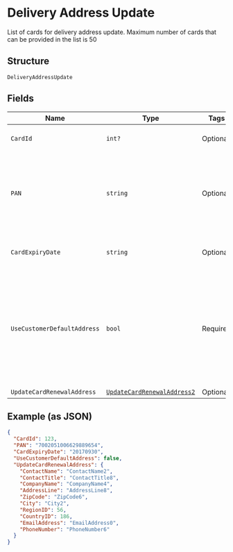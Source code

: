 
# Delivery Address Update

List of cards for delivery address update. Maximum number of cards that can be provided in the list is 50

## Structure

`DeliveryAddressUpdate`

## Fields

| Name | Type | Tags | Description |
|  --- | --- | --- | --- |
| `CardId` | `int?` | Optional | Card Id of the card.<br>Optional if  PAN is passed, else Mandatory. |
| `PAN` | `string` | Optional | PAN of the card.<br>Optional if CardId is passed, else Mandatory.<br><br>Note: -<br>PAN & ExpiryDate parameters will be considered only if CardId & PANID are not provided. |
| `CardExpiryDate` | `string` | Optional | Expiry date of the card.<br>Mandatory if PAN is passed, else optional.<br>Format: yyyyMMdd |
| `UseCustomerDefaultAddress` | `bool` | Required | Whether to use the default delivery address configured at customer (or card group) level as the delivery address for this card.<br>Mandatory<br>Note: If value is false then ‘UpdateCardRenewalAddress’ is mandatory. If value set to ‘True’ then<br>‘UpdateCardRenewalAddress’ may be null/empty. It will be ignored if provided. |
| `UpdateCardRenewalAddress` | [`UpdateCardRenewalAddress2`](../../doc/models/update-card-renewal-address-2.md) | Optional | - |

## Example (as JSON)

```json
{
  "CardId": 123,
  "PAN": "7002051006629889654",
  "CardExpiryDate": "20170930",
  "UseCustomerDefaultAddress": false,
  "UpdateCardRenewalAddress": {
    "ContactName": "ContactName2",
    "ContactTitle": "ContactTitle8",
    "CompanyName": "CompanyName4",
    "AddressLine": "AddressLine8",
    "ZipCode": "ZipCode6",
    "City": "City2",
    "RegionID": 56,
    "CountryID": 186,
    "EmailAddress": "EmailAddress0",
    "PhoneNumber": "PhoneNumber6"
  }
}
```

